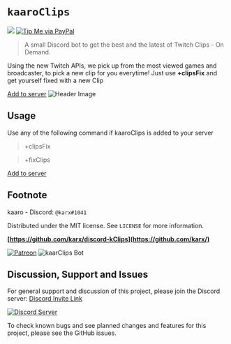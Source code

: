 # `kaaroClips`
![][tag-image]
[![Tip Me via PayPal](https://img.shields.io/badge/PayPal-tip%20me-green.svg?logo=paypal)](https://www.paypal.me/karx01)
> A small Discord bot to get the best and the latest of Twitch Clips - On Demand.

Using the new Twitch APIs, we pick up from the most viewed games and broadcaster, to pick a new clip for you everytime!
Just use __+clipsFix__ and get yourself fixed with a new Clip

[Add to server](https://discordapp.com/api/oauth2/authorize?client_id=593919604993294337&permissions=0&scope=bot)
![Header Image][header-image.png]

## Usage
Use any of the following command if kaaroClips is added to your server
> +clipsFix

> +fixClips

[Add to server](https://discordapp.com/api/oauth2/authorize?client_id=593919604993294337&permissions=0&scope=bot)

## Footnote
kaaro - Discord: `@karx#1041`

Distributed under the MIT license. See `LICENSE` for more information.

**[https://github.com/karx/discord-kClips](https://github.com/karx/)**

[![Patreon](https://c5.patreon.com/external/logo/become_a_patron_button.png)](https://www.patreon.com/join/kaaro?)
![kaarClips Bot](https://discordbots.org/api/widget/593919604993294337.svg)

<!-- Markdown link & img dfn's -->
[tag-image]: https://img.shields.io/github/license/karx/discord-kClips.svg
[header-image.png]: https://i.imgur.com/3slzIe4.png

## Discussion, Support and Issues
For general support and discussion of this project, please join the Discord server: [Discord Invite Link](https://discord.gg/B2cERQ5)

[![Discord Server](https://discordapp.com/api/guilds/552881714196774953/widget.png?style=banner2)](https://discord.gg/B2cERQ5)

To check known bugs and see planned changes and features for this project, please see the GitHub issues.
